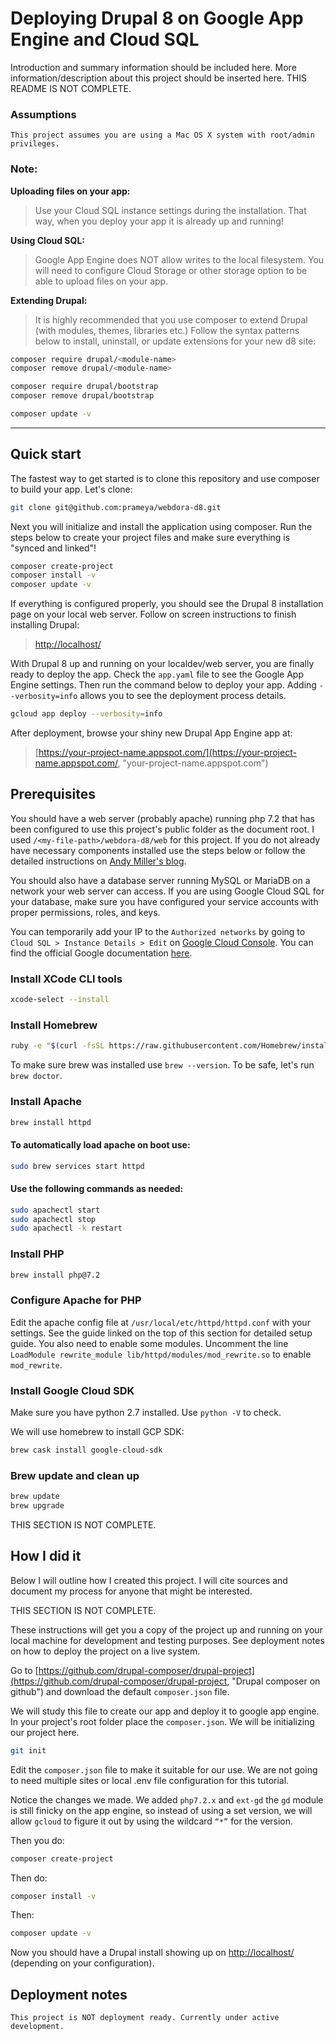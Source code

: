# Deploying Drupal 8 on Google App Engine and Cloud SQL
Introduction and summary information should be included here. More information/description about this project should be inserted here. THIS README IS NOT COMPLETE.

### Assumptions
```
This project assumes you are using a Mac OS X system with root/admin privileges.
```

### Note:
**Uploading files on your app:**
> Use your Cloud SQL instance settings during the installation. That way, when you deploy your app it is already up and running!

**Using Cloud SQL:**
> Google App Engine does NOT allow writes to the local filesystem. You will need to configure Cloud Storage or other storage option to be able to upload files on your app.

**Extending Drupal:**
> It is highly recommended that you use composer to extend Drupal (with modules, themes, libraries etc.) Follow the syntax patterns below to install, uninstall, or update extensions for your new d8 site:

```sh
composer require drupal/<module-name>
composer remove drupal/<module-name>

composer require drupal/bootstrap
composer remove drupal/bootstrap

composer update -v
```


---

## Quick start

The fastest way to get started is to clone this repository and use composer to build your app. Let's clone:

```sh
git clone git@github.com:prameya/webdora-d8.git
```

Next you will initialize and install the application using composer. Run the steps below to create your project files and make sure everything is "synced and linked"!

```sh
composer create-project
composer install -v
composer update -v
```

If everything is configured properly, you should see the Drupal 8 installation page on your local web server. Follow on screen instructions to finish installing Drupal:

> [http://localhost/](http://localhost/, "localhost")

With Drupal 8 up and running on your localdev/web server, you are finally ready to deploy the app. Check the `app.yaml` file to see the Google App Engine settings. Then run the command below to deploy your app. Adding `--verbosity=info` allows you to see the deployment process details.

```sh
gcloud app deploy --verbosity=info
```

After deployment, browse your shiny new Drupal App Engine app at:

> [https://your-project-name.appspot.com/](https://your-project-name.appspot.com/, "your-project-name.appspot.com")

## Prerequisites

You should have a web server (probably apache) running php 7.2 that has been configured to use this project's public folder as the document root. I used `/<my-file-path>/webdora-d8/web` for this project. If you do not already have necessary components installed use the steps below or follow the detailed instructions on [Andy Miller's blog](https://getgrav.org/blog/macos-sierra-apache-multiple-php-versions, "Andy Miller's blog post").

You should also have a database server running MySQL or MariaDB on a network your web server can access. If you are using Google Cloud SQL for your database, make sure you have configured your service accounts with proper permissions, roles, and keys.

You can temporarily add your IP to the `Authorized networks` by going to `Cloud SQL > Instance Details > Edit` on [Google Cloud Console](https://console.cloud.google.com/, "Google Cloud Console"). You can find the official Google documentation [here](https://cloud.google.com/sql/docs/mysql/connect-external-app/, "Google Cloud SQL documentation").

### Install XCode CLI tools

```sh
xcode-select --install
```

### Install Homebrew

```sh
ruby -e "$(curl -fsSL https://raw.githubusercontent.com/Homebrew/install/master/install)"
```

To make sure brew was installed use `brew --version`. To be safe, let's run `brew doctor`.

### Install Apache

```sh
brew install httpd
```

#### To automatically load apache on boot use:

```sh
sudo brew services start httpd
```

#### Use the following commands as needed:

```sh
sudo apachectl start
sudo apachectl stop
sudo apachectl -k restart
```

### Install PHP

```sh
brew install php@7.2
```

### Configure Apache for PHP

Edit the apache config file at `/usr/local/etc/httpd/httpd.conf` with your settings. See the guide linked on the top of this section for detailed setup guide. You also need to enable some modules. Uncomment the line `LoadModule rewrite_module lib/httpd/modules/mod_rewrite.so` to enable `mod_rewrite`.

### Install Google Cloud SDK

Make sure you have python 2.7 installed. Use `python -V` to check.

We will use homebrew to install GCP SDK:

```sh
brew cask install google-cloud-sdk
```

### Brew update and clean up

```sh
brew update
brew upgrade
```

THIS SECTION IS NOT COMPLETE.

## How I did it

Below I will outline how I created this project. I will cite sources and document my process for anyone that might be interested.

THIS SECTION IS NOT COMPLETE.

These instructions will get you a copy of the project up and running on your local machine for development and testing purposes. See deployment notes on how to deploy the project on a live system.

Go to [https://github.com/drupal-composer/drupal-project](https://github.com/drupal-composer/drupal-project, "Drupal composer on github") and download the default `composer.json` file.

We will study this file to create our app and deploy it to google app engine. In your project's root folder place the `composer.json`. We will be initializing our project here.

```sh
git init
```

Edit the `composer.json` file to make it suitable for our use. We are not going to need multiple sites or local .env file configuration for this tutorial.

Notice the changes we made. We added `php7.2.x` and `ext-gd` the `gd` module is still finicky on the app engine, so instead of using a set version, we will allow `gcloud` to figure it out by using the wildcard `“*”` for the version.

Then you do:
```sh
composer create-project
```

Then do:
```sh
composer install -v
```

Then:
```sh
composer update -v
```

Now you should have a Drupal install showing up on [http://localhost/](http://localhost/, "localhost") (depending on your configuration).

## Deployment notes

```
This project is NOT deployment ready. Currently under active development.
```
